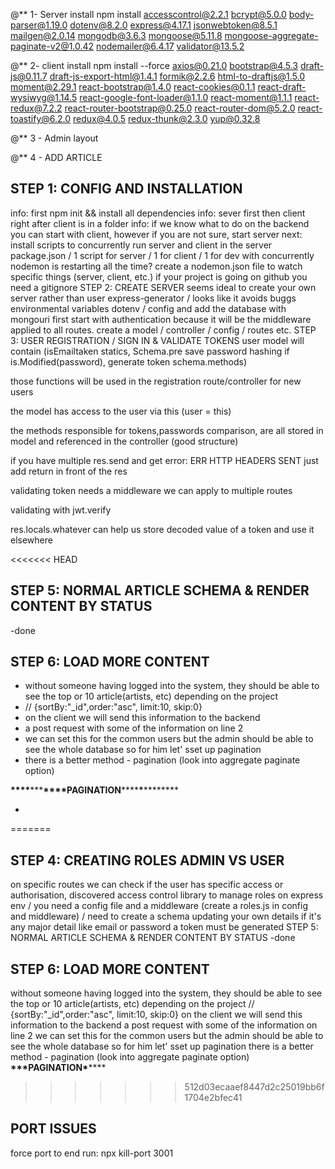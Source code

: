 @\*\* 1- Server install npm install accesscontrol@2.2.1 bcrypt@5.0.0 body-parser@1.19.0 dotenv@8.2.0 express@4.17.1 jsonwebtoken@8.5.1 mailgen@2.0.14 mongodb@3.6.3 mongoose@5.11.8 mongoose-aggregate-paginate-v2@1.0.42 nodemailer@6.4.17 validator@13.5.2

@\*\* 2- client install npm install --force axios@0.21.0 bootstrap@4.5.3 draft-js@0.11.7 draft-js-export-html@1.4.1 formik@2.2.6 html-to-draftjs@1.5.0 moment@2.29.1 react-bootstrap@1.4.0 react-cookies@0.1.1 react-draft-wysiwyg@1.14.5 react-google-font-loader@1.1.0 react-moment@1.1.1 react-redux@7.2.2 react-router-bootstrap@0.25.0 react-router-dom@5.2.0 react-toastify@6.2.0 redux@4.0.5 redux-thunk@2.3.0 yup@0.32.8

@\*\* 3 - Admin layout

@\*\* 4 - ADD ARTICLE

## STEP 1: CONFIG AND INSTALLATION
info: first npm init && install all dependencies
info: sever first then client right after client is in a folder
info: if we know what to do on the backend you can start with client, however if you are not sure, start server
next: install scripts to concurrently run server and client in the server package.json / 1 script for server / 1 for client / 1 for dev with concurrently
nodemon is restarting all the time? create a nodemon.json file to watch specific things (server, client, etc.)
if your project is going on github you need a gitignore
STEP 2: CREATE SERVER
seems ideal to create your own server rather than user express-generator / looks like it avoids buggs
environmental variables dotenv / config and add the database with mongouri
first start with authentication because it will be the middleware applied to all routes.
create a model / controller / config / routes etc.
STEP 3: USER REGISTRATION / SIGN IN & VALIDATE TOKENS
user model will contain (isEmailtaken statics, Schema.pre save password hashing if is.Modified(password), generate token schema.methods)

those functions will be used in the registration route/controller for new users

the model has access to the user via this (user = this)

the methods responsible for tokens,passwords comparison, are all stored in model and referenced in the controller (good structure)

if you have multiple res.send and get error: ERR HTTP HEADERS SENT just add return in front of the res

validating token needs a middleware we can apply to multiple routes

validating with jwt.verify

res.locals.whatever can help us store decoded value of a token and use it elsewhere

<<<<<<< HEAD
## STEP 5: NORMAL ARTICLE SCHEMA & RENDER CONTENT BY STATUS

-done

## STEP 6: LOAD MORE CONTENT

- without someone having logged into the system, they should be able to see the top or 10 article(artists, etc) depending on the project
- // {sortBy:"\_id",order:"asc", limit:10, skip:0}
- on the client we will send this information to the backend
- a post request with some of the information on line 2
- we can set this for the common users but the admin should be able to see the whole database so for him let' sset up pagination
- there is a better method - pagination (look into aggregate paginate option)

**\*\*\*\***\*\*\***\*\*\*\***PAGINATION******\*\*******\*******\*\*******

-
=======
## STEP 4: CREATING ROLES ADMIN VS USER
on specific routes we can check if the user has specific access or authorisation, discovered access control library to manage roles on express env / you need a config file and a middleware (create a roles.js in config and middleware) / need to create a schema
updating your own details if it's any major detail like email or password a token must be generated
STEP 5: NORMAL ARTICLE SCHEMA & RENDER CONTENT BY STATUS
-done

## STEP 6: LOAD MORE CONTENT
without someone having logged into the system, they should be able to see the top or 10 article(artists, etc) depending on the project
// {sortBy:"\_id",order:"asc", limit:10, skip:0}
on the client we will send this information to the backend
a post request with some of the information on line 2
we can set this for the common users but the admin should be able to see the whole database so for him let' sset up pagination
there is a better method - pagination (look into aggregate paginate option)
****\*\*\*****PAGINATION******\*******
>>>>>>> 512d03ecaaef8447d2c25019bb6f1704e2bfec41

## PORT ISSUES
force port to end run: npx kill-port 3001
